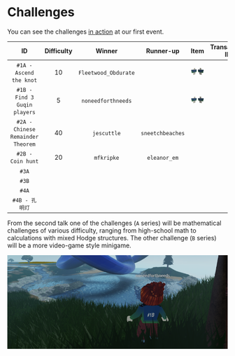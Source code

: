 # Challenges

You can see the challenges [in action](https://youtu.be/xNqGxgiP0Cc?t=1440) at our first event.

| ID | Difficulty | Winner | Runner-up | Item | Transaction ID |
| :--: | :----------: | :------: | :-----: | :-----: | :--------------: |
| `#1A - Ascend the knot` | 10 | `Fleetwood_Obdurate` | | ![](prize1a.png) | |
| `#1B - Find 3 Guqin players` | 5 | `noneedforthneeds` | | ![](prize1b.png) | |
| `#2A - Chinese Remainder Theorem` | 40 | `jescuttle` | `sneetchbeaches` | | |
| `#2B - Coin hunt` | 20 | `mfkripke` | `eleanor_em` | | |
| `#3A` | | | | | |
| `#3B` | | | | | |
| `#4A` | | | | | |
| `#4B - 孔明灯` | | | | | |

From the second talk one of the challenges (`A` series) will be mathematical challenges of various difficulty, ranging from high-school math to calculations with mixed Hodge structures. The other challenge (`B` series) will be a more video-game style minigame.

<p align="center">
  <img src="winner.png">
</p>
